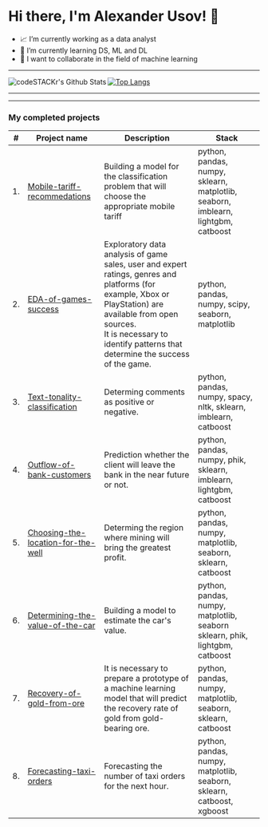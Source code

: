 # Hi there, I'm Alexander Usov! 👋

- 📈 I’m currently working as a data analyst
- 🧠 I’m currently learning DS, ML and DL
- 🤝 I want to collaborate in the field of machine learning

---  

<img align="left" alt="codeSTACKr's Github Stats" src="https://github-readme-stats.vercel.app/api?username=UsovAlexander&show_icons=true&hide_border=true" />  

[![Top Langs](https://github-readme-stats.vercel.app/api/top-langs/?username=UsovAlexander&hide=pyton)](https://github.com/anuraghazra/github-readme-stats) 

---  
---
### My completed projects

| #    | Project name               | Description                                                    | Stack                                                         |
| ---- | ------------------------------------------------------------ | ------------------------------------------------------------ | ------------------------------------------------------------ |
| 1.   | [Mobile-tariff-recommedations](https://github.com/UsovAlexander/Mobile-tariff-recommedations) | Building a model for the classification problem that will choose the appropriate mobile tariff | python, pandas, numpy, sklearn, matplotlib, seaborn, imblearn, lightgbm, catboost     |
| 2.   | [EDA-of-games-success](https://github.com/UsovAlexander/EDA-of-games-success.git) | Exploratory data analysis of game sales, user and expert ratings, genres and platforms (for example, Xbox or PlayStation) are available from open sources. <br/>It is necessary to identify patterns that determine the success of the game. | python, pandas, numpy, scipy, seaborn, matplotlib |
| 3.   | [Text-tonality-classification](https://github.com/UsovAlexander/Text-tonality-classification.git) | Determing comments as positive or negative. | python, pandas, numpy, spacy, nltk, sklearn, imblearn, catboost |
| 4.   | [Outflow-of-bank-customers](https://github.com/UsovAlexander/Outflow-of-bank-customers.git) | Prediction whether the client will leave the bank in the near future or not. | python, pandas, numpy, phik, sklearn, imblearn, lightgbm, catboost |
| 5.   | [Choosing-the-location-for-the-well](https://github.com/UsovAlexander/Choosing-the-location-for-the-well.git) | Determing the region where mining will bring the greatest profit. | python, pandas, numpy, matplotlib, seaborn, sklearn, catboost |
| 6.   | [Determining-the-value-of-the-car](https://github.com/UsovAlexander/Determining-the-value-of-the-car.git) | Building a model to estimate the car's value. | python, pandas, numpy, matplotlib, seaborn sklearn, phik, lightgbm, catboost |
| 7.   | [Recovery-of-gold-from-ore](https://github.com/UsovAlexander/Recovery-of-gold-from-ore.git) | It is necessary to prepare a prototype of a machine learning model that will predict the recovery rate of gold from gold-bearing ore. | python, pandas, numpy, matplotlib, seaborn, sklearn, catboost |
| 8.   | [Forecasting-taxi-orders](https://github.com/UsovAlexander/Forecasting-taxi-orders.git) | Forecasting the number of taxi orders for the next hour. | python, pandas, numpy, matplotlib, seaborn, sklearn, catboost, xgboost |
